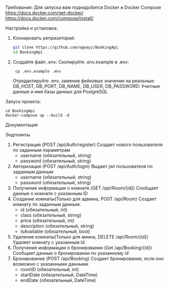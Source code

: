 Требования:
  Для запуска вам поднадобится Docker и Docker Compose 
  https://docs.docker.com/get-docker/
  https://docs.docker.com/compose/install/
      
Настройка и установка:
  1) Клонировать репризиторий:
     ```bash
     git clone https://github.com/ogwayz/BookingApi
     cd BookingApi
     ```
  2) Создайте файл .env:
     Скопируйте .env.example в .env:
     ```
      cp .env.example .env
     ```
     Отредактируйте .env, заменив фейковые значения на реальные:
       DB_HOST, DB_PORT, DB_NAME, DB_USER, DB_PASSWORD: Учетные данные и имя базы данных для PostgreSQL


Запуск проекта:
  ```
  cd BookingApi
  docker-compose up --build -d
  ```

Документация

Эндпоинты
1) Регистрация (POST /api/Auth/register)
   Создает нового пользователя по заданным параметрам
   - username (обязательный, string)
   - password (обязательный, string)
2) Авторизация (POST /api/Auth/login)
   Выдает jwt пользователя по заданным данным
   - username (обязательный, string)
   - password (обязательный, string)
3) Получение информации о комнате (GET /api/Room/{id})
   Сообщает данные о комнате с указанным ID
4) Создание комнаты(Только для админа, POST /api/Room)
   Создает комнату по заданным данным:
   - id (обязательный, int)
   - class (обязательный, string)
   - price (обязательный, int)
   - description (обязательный, string)
   - IsAvailable (обязательный, bool)
5) Удаление комнаты(Только для амина, DELETE /api/Room/{id})
   Удаляет комнату с указанным Id
6) Получение информации о бронировании (Get /api/Booking/{id})
   Сообщает данные о бронировании по указанному id
7) Бронирование (POST /api/Booking)
   Создает бронирование, если оно возможно с указанными данными
   - roomID (обязательный, int)
   - startDate (обязательный, DateTime)
   - endDate (обязательный, DateTime)
  

